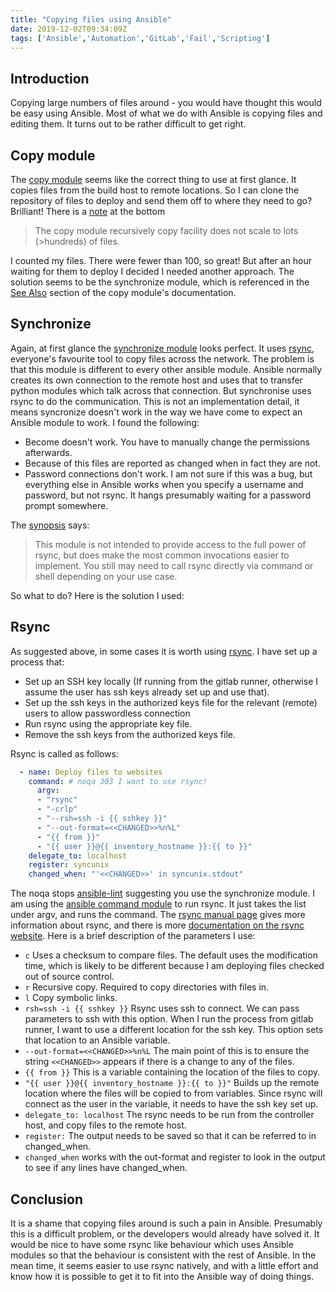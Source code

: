 ```yaml
---
title: "Copying files using Ansible"
date: 2019-12-02T09:34:09Z
tags: ['Ansible','Automation','GitLab','Fail','Scripting']
---
```


## Introduction

Copying large numbers of files around - you would have thought this would be easy using
Ansible. Most of what we do with Ansible is copying files and editing them. 
It turns out to be rather difficult to get right.

## Copy module

The [copy module](https://docs.ansible.com/ansible/latest/modules/copy_module.html)
seems like the correct thing to use at first glance. It copies files from the build host to remote locations.
So I can clone the repository of files to deploy and send them off to where they need to go? Brilliant!
There is a [note](https://docs.ansible.com/ansible/latest/modules/copy_module.html#notes)
at the bottom

> The copy module recursively copy facility does not scale to lots (>hundreds) of files.

I counted my files. There were fewer than 100, so great! But after an hour waiting for them to
deploy I decided I needed another approach. The solution seems to be the synchronize module, which
is referenced in the [See Also](https://docs.ansible.com/ansible/latest/modules/copy_module.html#see-also)
section of the copy module's documentation.

## Synchronize

Again, at first glance the
[synchronize module](https://docs.ansible.com/ansible/latest/modules/synchronize_module.html)
looks perfect. It uses [rsync](https://rsync.samba.org), everyone's favourite tool to copy files
across the network. The problem is that this module is different to every other ansible module.
Ansible normally creates its own connection to the remote host and uses that to transfer python
modules which talk across that connection. But synchronise uses rsync to do the communication.
This is not an implementation detail, it means syncronize doesn't work in the way we have
come to expect an Ansible module to work. I found the following:

- Become doesn't work. You have to manually change the permissions afterwards.
- Because of this files are reported as changed when in fact they are not.
- Password connections don't work. I am not sure if this was a bug, but everything else in
  Ansible works when you specify a username and password, but not rsync. It hangs presumably waiting
  for a password prompt somewhere.

The [synopsis](https://docs.ansible.com/ansible/latest/modules/synchronize_module.html#synopsis) says:

> This module is not intended to provide access to the full power of rsync, but does make the 
> most common invocations easier to implement. You still may need to call rsync directly via
> command or shell depending on your use case.

So what to do? Here is the solution I used:

## Rsync

As suggested above, in some cases it is worth using [rsync](https://rsync.samba.org/). I have set up a process that:

- Set up an SSH key locally (If running from the gitlab runner, otherwise I assume the user has ssh keys
  already set up and use that).
- Set up the ssh keys in the authorized keys file for the relevant (remote) users to allow passwordless connection
- Run rsync using the appropriate key file.
- Remove the ssh keys from the authorized keys file.

Rsync is called as follows:

```yaml
  - name: Deploy files to websites
    command: # noqa 303 I want to use rsync!
      argv:
      - "rsync"
      - "-crlp"
      - "--rsh=ssh -i {{ sshkey }}"
      - "--out-format=<<CHANGED>>%n%L"
      - "{{ from }}"
      - "{{ user }}@{{ inventory_hostname }}:{{ to }}"
    delegate_to: localhost
    register: syncunix
    changed_when: "'<<CHANGED>>' in syncunix.stdout"
```

The noqa stops [ansible-lint](https://docs.ansible.com/ansible-lint/) suggesting you use the synchronize
module. I am using the
[ansible command module](https://docs.ansible.com/ansible/latest/modules/command_module.html#command-module)
to run rsync. It just takes the list under argv, and runs the command. The 
[rsync manual page](https://download.samba.org/pub/rsync/rsync.html) gives more
information about rsync, and there is more 
[documentation on the rsync website](https://rsync.samba.org/documentation.html). Here is a brief
description of the parameters I use:

- `c` Uses a checksum to compare files. The default uses the modification time, which is likely to be different
  because I am deploying files checked out of source control.
- `r` Recursive copy. Required to copy directories with files in.
- `l` Copy symbolic links.
- `rsh=ssh -i {{ sshkey }}` Rsync uses ssh to connect. We can pass parameters to ssh with this option. When I
  run the process from gitlab runner, I want to use a different location for the ssh key. This option sets
  that location to an Ansible variable.
- `--out-format=<<CHANGED>>%n%L` The main point of this is to ensure the string `<<CHANGED>>` appears if
  there is a change to any of the files.
- `{{ from }}` This is a variable containing the location of the files to copy.
- `"{{ user }}@{{ inventory_hostname }}:{{ to }}"` Builds up the remote location where the files will be copied to
from variables. Since rsync will connect as the user in the variable, it needs to have the ssh key set up.
- `delegate_to: localhost` The rsync needs to be run from the controller host, and copy files to the remote host.
- `register:` The output needs to be saved so that it can be referred to in changed_when.
- `changed_when` works with the out-format and register to look in the output to see if any lines have changed_when.

## Conclusion

It is a shame that copying files around is such a pain in Ansible. Presumably this is a difficult problem,
or the developers would already have solved it. It would be nice to have some rsync like behaviour which
uses Ansible modules so that the behaviour is consistent with the rest of Ansible. In the mean time, it seems
easier to use rsync natively, and with a little effort and know how it is possible to get it to fit into
the Ansible way of doing things.